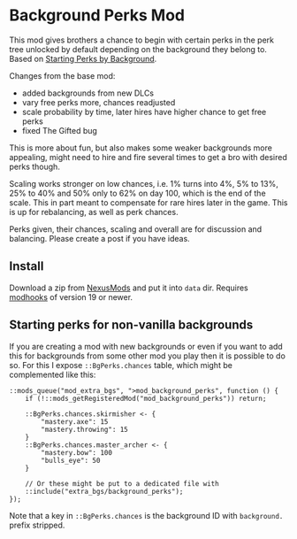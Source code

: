 # Background Perks Mod

This mod gives brothers a chance to begin with certain perks in the perk tree unlocked by default depending on the background they belong to. Based on [Starting Perks by Background][base-mod].

Changes from the base mod:

- added backgrounds from new DLCs
- vary free perks more, chances readjusted
- scale probability by time, later hires have higher chance to get free perks
- fixed The Gifted bug

This is more about fun, but also makes some weaker backgrounds more appealing, might need to hire and fire several times to get a bro with desired perks though.

Scaling works stronger on low chances, i.e. 1% turns into 4%, 5% to 13%, 25% to 40% and 50% only to 62% on day 100, which is the end of the scale. This in part meant to compensate for rare hires later in the game. This is up for rebalancing, as well as perk chances.

Perks given, their chances, scaling and overall are for discussion and balancing. Please create a post if you have ideas.


## Install

Download a zip from [NexusMods][] and put it into `data` dir. Requires [modhooks][] of version 19 or newer.


## Starting perks for non-vanilla backgrounds

If you are creating a mod with new backgrounds or even if you want to add this for backgrounds from some other mod you play then it is possible to do so. For this I expose `::BgPerks.chances` table, which might be complemented like this: 

```squirrel
::mods_queue("mod_extra_bgs", ">mod_background_perks", function () {
    if (!::mods_getRegisteredMod("mod_background_perks")) return;

    ::BgPerks.chances.skirmisher <- {
        "mastery.axe": 15
        "mastery.throwing": 15
    }
    ::BgPerks.chances.master_archer <- {
        "mastery.bow": 100
        "bulls_eye": 50
    }
    
    // Or these might be put to a dedicated file with
    ::include("extra_bgs/background_perks");
});
```

Note that a key in `::BgPerks.chances` is the background ID with `background.` prefix stripped.


[NexusMods]: https://www.nexusmods.com/battlebrothers/mods/661
[modhooks]: https://www.nexusmods.com/battlebrothers/mods/42
[base-mod]: https://www.nexusmods.com/battlebrothers/mods/70
